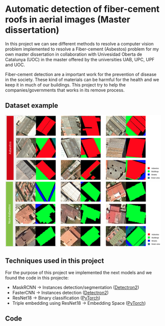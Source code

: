 # Automatic detection of fiber-cement roofs in aerial images (Master dissertation)

In this project we can see different methods to resolve a computer vision problem implemented to resolve a Fiber-cement (Asbestos) problem for my own master dissertation in collaboration with Univesidad Oberta de Catalunya (UOC) in the master offered by the universities UAB, UPC, UPF and UOC.

Fiber-cement detection are a important work for the prevention of disease in the society. These kind of materials can be harmful for the health and we keep it in much of our buildings. This project try to help the companies/governments that works in its remove process.

## Dataset example
![Images asbestos](dataset_examples/asbestos_grid.png)
![Images non-asbestos](dataset_examples/non-asbestos_grid.png)

## Techniques used in this project
For the purpose of this project we implemented the next models and we found the code in this projecte:
- MaskRCNN -> Instances detection/segmentation ([Detectron2](https://github.com/facebookresearch/detectron2))
- FasterCNN -> Instances detection ([Detectron2](https://github.com/facebookresearch/detectron2))
- ResNet18 -> Binary classification ([PyTorch](https://pytorch.org/))
- Triple embedding using ResNet18 -> Embedding Space ([PyTorch](https://pytorch.org/))

## Code
